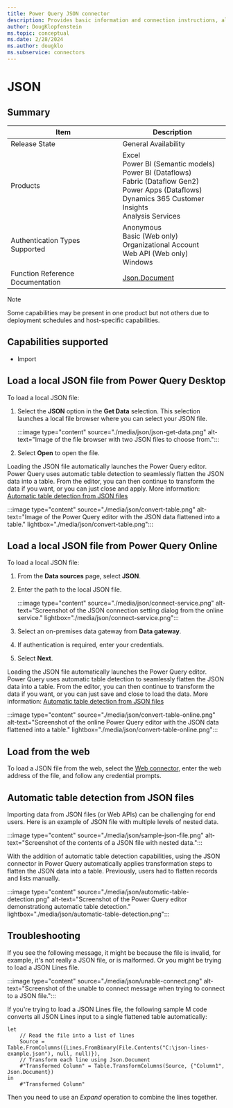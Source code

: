```yaml
---
title: Power Query JSON connector
description: Provides basic information and connection instructions, along with instructions on loading from the web and basic troubleshooting information.
author: DougKlopfenstein
ms.topic: conceptual
ms.date: 2/28/2024
ms.author: dougklo
ms.subservice: connectors
---
```


# JSON

## Summary

| Item | Description |
| ---- | ----------- |
| Release State | General Availability |
| Products | Excel<br/>Power BI (Semantic models)<br/>Power BI (Dataflows)<br/>Fabric (Dataflow Gen2)<br/>Power Apps (Dataflows)<br/>Dynamics 365 Customer Insights<br/>Analysis Services |
| Authentication Types Supported | Anonymous<br/>Basic (Web only)<br/>Organizational Account<br/>Web API (Web only)<br/>Windows |
| Function Reference Documentation | [Json.Document](/powerquery-m/json-document) |

> [!NOTE]
> Some capabilities may be present in one product but not others due to deployment schedules and host-specific capabilities.

## Capabilities supported

* Import

## Load a local JSON file from Power Query Desktop

To load a local JSON file:

1. Select the **JSON** option in the **Get Data** selection. This selection launches a local file browser where you can select your JSON file.

   :::image type="content" source="./media/json/json-get-data.png" alt-text="Image of the file browser with two JSON files to choose from.":::

2. Select **Open** to open the file.

Loading the JSON file automatically launches the Power Query editor. Power Query uses automatic table detection to seamlessly flatten the JSON data into a table. From the editor, you can then continue to transform the data if you want, or you can just close and apply. More information: [Automatic table detection from JSON files](#automatic-table-detection-from-json-files)

:::image type="content" source="./media/json/convert-table.png" alt-text="Image of the Power Query editor with the JSON data flattened into a table." lightbox="./media/json/convert-table.png":::

## Load a local JSON file from Power Query Online

To load a local JSON file:

1. From the **Data sources** page, select **JSON**.

2. Enter the path to the local JSON file.

   :::image type="content" source="./media/json/connect-service.png" alt-text="Screenshot of the JSON connection setting dialog from the online service." lightbox="./media/json/connect-service.png":::

3. Select an on-premises data gateway from **Data gateway**.

4. If authentication is required, enter your credentials.

5. Select **Next**.

Loading the JSON file automatically launches the Power Query editor. Power Query uses automatic table detection to seamlessly flatten the JSON data into a table. From the editor, you can then continue to transform the data if you want, or you can just save and close to load the data. More information: [Automatic table detection from JSON files](#automatic-table-detection-from-json-files)

:::image type="content" source="./media/json/convert-table-online.png" alt-text="Screenshot of the online Power Query editor with the JSON data flattened into a table." lightbox="./media/json/convert-table-online.png":::

## Load from the web

To load a JSON file from the web, select the [Web connector](./web/web.md), enter the web address of the file, and follow any credential prompts.

## Automatic table detection from JSON files

Importing data from JSON files (or Web APIs) can be challenging for end users. Here is an example of JSON file with multiple levels of nested data.

:::image type="content" source="./media/json/sample-json-file.png" alt-text="Screenshot of the contents of a JSON file with nested data.":::

With the addition of automatic table detection capabilities, using the JSON connector in Power Query automatically applies transformation steps to flatten the JSON data into a table. Previously, users had to flatten records and lists manually.

:::image type="content" source="./media/json/automatic-table-detection.png" alt-text="Screenshot of the Power Query editor demonstrationg automatic table detection." lightbox="./media/json/automatic-table-detection.png":::

## Troubleshooting

If you see the following message, it might be because the file is invalid, for example, it's not really a JSON file, or is malformed. Or you might be trying to load a JSON Lines file.

:::image type="content" source="./media/json/unable-connect.png" alt-text="Screenshot of the unable to connect message when trying to connect to a JSON file.":::

If you're trying to load a JSON Lines file, the following sample M code converts all JSON Lines input to a single flattened table automatically:

```powerquery-m
let
    // Read the file into a list of lines
    Source = Table.FromColumns({Lines.FromBinary(File.Contents("C:\json-lines-example.json"), null, null)}),
    // Transform each line using Json.Document
    #"Transformed Column" = Table.TransformColumns(Source, {"Column1", Json.Document})
in
    #"Transformed Column"
```

Then you need to use an *Expand* operation to combine the lines together.
